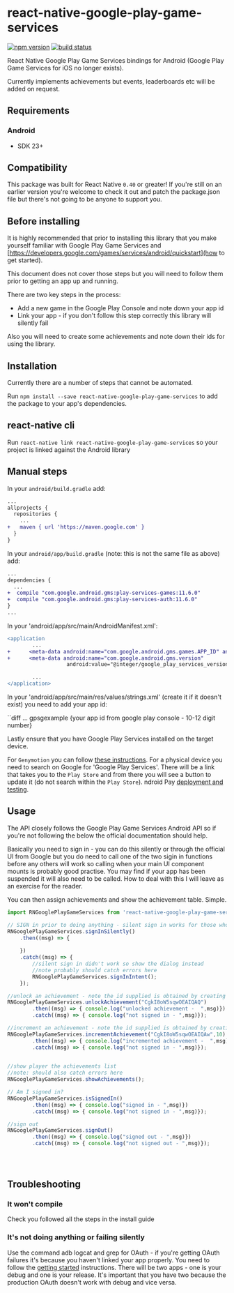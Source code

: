 # react-native-google-play-game-services

[![npm version](https://img.shields.io/npm/v/tipsi-stripe.svg?style=flat-square)](https://www.npmjs.com/package/tipsi-stripe)
[![build status](https://img.shields.io/travis/tipsi/tipsi-stripe/master.svg?style=flat-square)](https://travis-ci.org/tipsi/tipsi-stripe)

React Native Google Play Game Services bindings for Android (Google Play Game Services for iOS no longer exists).

Currently implements achievements but events, leaderboards etc will be added on request.

## Requirements

### Android

* SDK 23+

## Compatibility

This package was built for React Native `0.40` or greater! If you're still on an earlier version you're welcome to check it out and patch the package.json file but there's not going to be anyone to support you.

## Before installing

It is highly recommended that prior to installing this library that you make yourself familiar with Google Play Game Services and [https://developers.google.com/games/services/android/quickstart](how to get started). 

This document does not cover those steps but you will need to follow them prior to getting an app up and running.

There are two key steps in the process:
- Add a new game in the Google Play Console and note down your app id
- Link your app - if you don't follow this step correctly this library will silently fail

Also you will need to create some achievements and note down their ids for using the library.

## Installation

Currently there are a number of steps that cannot be automated.

Run `npm install --save react-native-google-play-game-services` to add the package to your app's dependencies.

## react-native cli

Run `react-native link react-native-google-play-game-services` so your project is linked against the Android library

## Manual steps

In your `android/build.gradle` add:

```diff
...
allprojects {
  repositories {
    ...
+   maven { url 'https://maven.google.com' }
  }
}
```

In your `android/app/build.gradle` (note: this is not the same file as above) add:

```diff
...
dependencies {
  ...
+  compile "com.google.android.gms:play-services-games:11.6.0"
+  compile "com.google.android.gms:play-services-auth:11.6.0"
}
...
```

In your 'android/app/src/main/AndroidManifest.xml':

```diff
<application
        ...
+      <meta-data android:name="com.google.android.gms.games.APP_ID" android:value="@string/app_id" />
+      <meta-data android:name="com.google.android.gms.version"
                   android:value="@integer/google_play_services_version"/>

        ...
</application>
```

In your 'android/app/src/main/res/values/strings.xml' (create it if it doesn't exist) you need to add your app id:

``diff
<resources>
    ...
    <string name="app_name">gpsgexample</string>
    <string name="app_id">{your app id from google play console - 10-12 digit number}</string>
</resources>


Lastly ensure that you have Google Play Services installed on the target device.

For `Genymotion` you can follow [these instructions](http://stackoverflow.com/questions/20121883/how-to-install-google-play-services-in-a-genymotion-vm-with-no-drag-and-drop-su/20137324#20137324).
For a physical device you need to search on Google for 'Google Play Services'. There will be a link that takes you to the `Play Store` and from there you will see a button to update it (do not search within the `Play Store`).
ndroid Pay [deployment and testing](https://developers.google.com/android-pay/deployment).

## Usage

The API closely follows the Google Play Game Services Android API so if you're not following the below the official documentation should help.

Basically you need to sign in - you can do this silently or through the official UI from Google but you do need to call one of the two sigin in functions before any others will work so calling when your main UI component mounts is probably good practise. You may find if your app has been suspended it will also need to be called. How to deal with this I will leave as an exercise for the reader.

You can then assign achievements and show the achievement table. Simple.

```javascript
import RNGooglePlayGameServices from 'react-native-google-play-game-services';

// SIGN in prior to doing anything - silent sign in works for those who are already logged into google play gaming services
RNGooglePlayGameServices.signInSilently()
	.then((msg) => {
		
	})
	.catch((msg) => {
		//silent sign in didn't work so show the dialog instead
		//note probably should catch errors here
		RNGooglePlayGameServices.signInIntent();
	});

//unlock an achievement - note the id supplied is obtained by creating a new achievement in the play console
RNGooglePlayGameServices.unlockAchievement("CgkI8oW5sqwOEAIQAQ")
        .then((msg) => { console.log("unlocked achievement -  ",msg)})
        .catch((msg) => { console.log("not signed in - ",msg)});

//increment an achievement - note the id supplied is obtained by creating a new achievement in the play console
RNGooglePlayGameServices.incrementAchievement("CgkI8oW5sqwOEAIQAw",10)
        .then((msg) => { console.log("incremented achievement -  ",msg)})
		.catch((msg) => { console.log("not signed in - ",msg)});
		

//show player the achievements list 
//note: should also catch errors here
RNGooglePlayGameServices.showAchievements();		

// Am I signed in?
RNGooglePlayGameServices.isSignedIn()
        .then((msg) => { console.log("signed in - ",msg)})
        .catch((msg) => { console.log("not signed in - ",msg)});

//sign out 
RNGooglePlayGameServices.signOut()
        .then((msg) => { console.log("signed out - ",msg)})
		.catch((msg) => { console.log("not signed out - ",msg)});
		

		
```


## Troubleshooting

### It won't compile

Check you followed all the steps in the install guide

### It's not doing anything or failing silently

Use the command adb logcat and grep for OAuth - if you're getting OAuth failures it's because you haven't linked your app properly. You need to follow the [getting started](https://developers.google.com/games/services/android/quickstart) instructions. There will be two apps - one is your debug and one is your release. It's important that you have two because the production OAuth doesn't work with debug and vice versa.


  